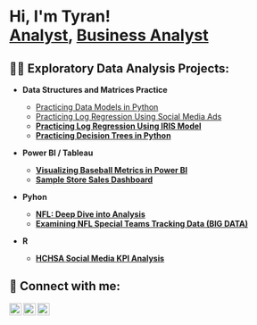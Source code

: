 <h1>Hi, I'm Tyran! <br/><a href="https://github.com/jtyran">Analyst</a>, <a href="https://www.linkedin.com/in/tyranjohnson/">Business Analyst</a></h1>

<h2>👨‍💻 Exploratory Data Analysis Projects:</h2>

- <b>Data Structures and Matrices Practice</b>
  - [Practicing Data Models in Python](https://github.com/jtyran/Structures-Matrices-Practice)
  - [Practicing Log Regression Using Social Media Ads](https://github.com/jtyran/Structures-Matrices-Practice/tree/main/log-regression) <b></i>
  - [Practicing Log Regression Using IRIS Model](https://github.com/jtyran/Structures-Matrices-Practice/tree/main/build) <b></i>
  - [Practicing Decision Trees in Python](https://github.com/jtyran/Structures-Matrices-Practice/tree/main/decision-tree) <b></i>
  
- <b>Power BI</a> / Tableau</b>
  - [Visualizing Baseball Metrics in Power BI](https://github.com/jtyran/PowerBI-Data-Analytics-Projects/tree/main/Visualizing%20Baseball%20Metrics%20in%20Power%20BI)
  - [Sample Store Sales Dashboard](https://github.com/jtyran/Sample-Store-Sales)
- <b>Pyhon</b>
  - [NFL: Deep Dive into Analysis](https://github.com/jtyran/NFL-Analytics-Project)
  - [Examining NFL Special Teams Tracking Data (BIG DATA)](https://github.com/jtyran/NFL-Special-Teams-Key-Performers-Project)
- <b>R</b>
  - [HCHSA Social Media KPI Analysis](https://github.com/jtyran/HCHSA-Social-Media-Performance-Project)

<h2> 🤳 Connect with me:</h2>

[<img align="left" alt="TyranJohnson | Twitter" width="22px" src="https://cdn.jsdelivr.net/npm/simple-icons@v3/icons/twitter.svg" />][twitter]
[<img align="left" alt="TyranJohnson | LinkedIn" width="22px" src="https://cdn.jsdelivr.net/npm/simple-icons@v3/icons/linkedin.svg" />][linkedin]
[<img align="left" alt="TyranJohnson | Instagram" width="22px" src="https://cdn.jsdelivr.net/npm/simple-icons@v3/icons/instagram.svg" />][instagram]

[twitter]: https://twitter.com/SportsHeist
[instagram]: https://www.instagram.com/_tysgraphics/
[linkedin]: https://linkedin.com/in/tyranjohnson
